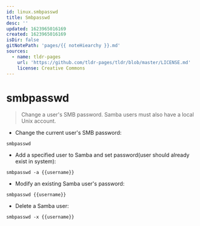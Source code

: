 ```yaml
---
id: linux.smbpasswd
title: Smbpasswd
desc: ''
updated: 1623965016169
created: 1623965016169
isDir: false
gitNotePath: 'pages/{{ noteHiearchy }}.md'
sources:
  - name: tldr-pages
    url: 'https://github.com/tldr-pages/tldr/blob/master/LICENSE.md'
    license: Creative Commons
---
```

# smbpasswd

> Change a user's SMB password.
> Samba users must also have a local Unix account.

- Change the current user's SMB password:

`smbpasswd`

- Add a specified user to Samba and set password(user should already exist in system):

`smbpasswd -a {{username}}`

- Modify an existing Samba user's password:

`smbpasswd {{username}}`

- Delete a Samba user:

`smbpasswd -x {{username}}`

